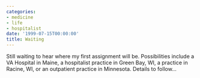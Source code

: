 ```yaml
---
categories:
- medicine
- life
- hospitalist
date: '1999-07-15T00:00:00'
title: Waiting
---
```



Still waiting to hear where my first assignment will be. Possibilities
include a VA Hospital in Maine, a hospitalist practice in Green Bay,
WI, a practice in Racine, WI, or an outpatient practice in
Minnesota. Details to follow...
